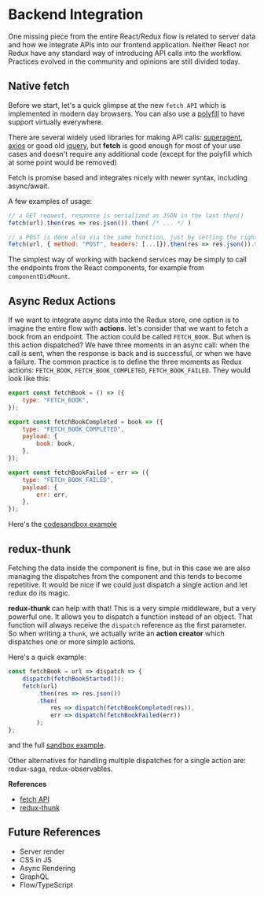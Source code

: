# Backend Integration
One missing piece from the entire React/Redux flow is related to server data and how we integrate APIs into our frontend application. Neither React nor Redux have any standard way of introducing API calls into the workflow. Practices evolved in the community and opinions are still divided today.

## Native fetch
Before we start, let's a quick glimpse at the new `fetch API` which is implemented in modern day browsers. You can also use a [polyfill](https://github.com/github/fetch) to have support virtually everywhere.

There are several widely used libraries for making API calls: [superagent](https://github.com/visionmedia/superagent), [axios](https://github.com/axios/axios) or good old [jquery](https://jquery.com/), but **fetch** is good enough for most of your use cases and doesn't require any additional code (except for the polyfill which at some point would be removed)

Fetch is promise based and integrates nicely with newer syntax, including async/await.

A few examples of usage:
```javascript
// a GET request, response is serialized as JSON in the last then()
fetch(url).then(res => res.json()).then( /* ... */ ) 

// a POST is done also via the same function, just by setting the right headers/method
fetch(url, { method: "POST", headers: [...]}).then(res => res.json()).then( /* ... */ ) 
```

The simplest way of working with backend services may be simply to call the endpoints from the React components, for example from `componentDidMount`.

## Async Redux Actions
If we want to integrate async data into the Redux store, one option is to imagine the entire flow with **actions**. let's consider that we want to fetch a book from an endpoint. The action could be called `FETCH_BOOK`. But when is this action dispatched? We have three moments in an async call: when the call is sent, when the response is back and is successful, or when we have a failure. The common practice is to define the three moments as Redux actions: `FETCH_BOOK`, `FETCH_BOOK_COMPLETED`, `FETCH_BOOK_FAILED`. They would look like this:
```javascript
export const fetchBook = () => ({
    type: "FETCH_BOOK",
});

export const fetchBookCompleted = book => ({
    type: "FETCH_BOOK_COMPLETED",
    payload: {
        book: book,
    },
});

export const fetchBookFailed = err => ({
    type: "FETCH_BOOK_FAILED",
    payload: {
        err: err,
    },
});
```

Here's the [codesandbox example](https://codesandbox.io/s/ppkmw39yz7)

## redux-thunk
Fetching the data inside the component is fine, but in this case we are also managing the dispatches from the component and this tends to become repetitive. It would be nice if we could just dispatch a single action and let redux do its magic.

**redux-thunk** can help with that! This is a very simple middleware, but a very powerful one. It allows you to dispatch a function instead of an object. That function will always receive the `dispatch` reference as the first parameter. So when writing a `thunk`, we actually write an **action creator** which dispatches one or more simple actions.

Here's a quick example:
```javascript
const fetchBook = url => dispatch => {
    dispatch(fetchBookStarted());
    fetch(url)
        .then(res => res.json())
        .then(
            res => dispatch(fetchBookCompleted(res)),
            err => dispatch(fetchBookFailed(err))
        );
};
```

and the full [sandbox example](https://codesandbox.io/s/739x3z0w20).

Other alternatives for handling multiple dispatches for a single action are: redux-saga, redux-observables.

**References**
* [fetch API](https://developer.mozilla.org/en-US/docs/Web/API/Fetch_API)
* [redux-thunk](https://github.com/reduxjs/redux-thunk)

## Future References
* Server render
* CSS in JS
* Async Rendering
* GraphQL
* Flow/TypeScript
